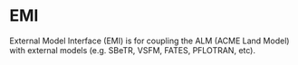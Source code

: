 # EMI
External Model Interface (EMI) is for coupling the ALM (ACME Land Model) 
with external models (e.g. SBeTR, VSFM, FATES, PFLOTRAN, etc).
